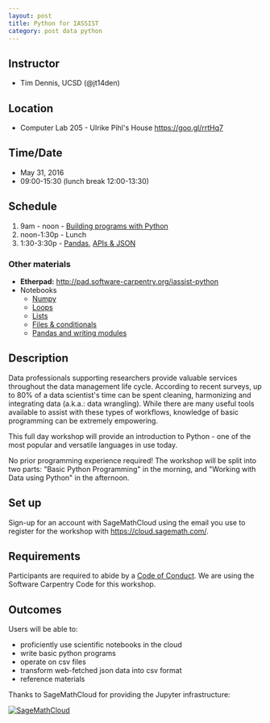 ```yaml
---
layout: post
title: Python for IASSIST
category: post data python
---
```


## Instructor

* Tim Dennis, UCSD (@jt14den)

## Location 

* Computer Lab 205 - Ulrike Pihl's House <https://goo.gl/rrtHq7>

## Time/Date 

* May 31, 2016
* 09:00-15:30 (lunch break 12:00-13:30)

## Schedule 

1. 9am - noon - [Building programs with Python](http://swcarpentry.github.io/python-novice-inflammation/)
2. noon-1:30p - Lunch
3. 1:30-3:30p - [Pandas](http://bids.github.io/2015-06-04-berkeley/intermediate-python/02-modularization-documentation.html), [APIs & JSON](https://github.com/rochelleterman/scrape-interwebz/blob/master/1_APIs/3_api_workbook.ipynb)

### Other materials

* **Etherpad:** <http://pad.software-carpentry.org/iassist-python>
* Notebooks
  * [Numpy](https://github.com/ucsdlib/python-novice-inflammation/blob/gh-pages/1-intro-to-numpy.ipynb)
  * [Loops](https://github.com/ucsdlib/python-novice-inflammation/blob/gh-pages/loops.ipynb)
  * [Lists](https://github.com/ucsdlib/python-novice-inflammation/blob/gh-pages/lists.ipynb)
  * [Files & conditionals](https://github.com/ucsdlib/python-novice-inflammation/blob/gh-pages/files%20%26%20conditionals.ipynb)
  * [Pandas and writing modules](https://github.com/ucsdlib/python-novice-inflammation/blob/gh-pages/Analyzing%20Mosquito%20Data.md)

## Description 

Data professionals supporting researchers provide valuable services throughout the data management life cycle. According to recent surveys, up to 80% of a data scientist's time can be spent cleaning, harmonizing and integrating data (a.k.a.: data wrangling). While there are many useful tools available to assist with these types of workflows, knowledge of basic programming can be extremely empowering.

This full day workshop will provide an introduction to Python - one of the most popular and versatile languages in use today.

No prior programming experience required! The workshop will be split into two parts: "Basic Python Programming" in the morning, and "Working with Data using Python" in the afternoon.

## Set up 

Sign-up for an account with SageMathCloud using the email you use to register for the workshop with <https://cloud.sagemath.com/>.

## Requirements

Participants are required to abide by a [Code of Conduct](http://software-carpentry.org/conduct.html). We are using the Software Carpentry Code for this workshop.

## Outcomes

Users will be able to:

* proficiently use scientific notebooks in the cloud
* write basic python programs
* operate on csv files
* transform web-fetched json data into csv format
* reference materials

Thanks to SageMathCloud for providing the Jupyter infrastructure: 

[![SageMathCloud](https://cloud.sagemath.com/smc-logo.png)](https://cloud.sagemath.com/)